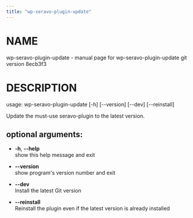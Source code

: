 ```yaml
---
title: "wp-seravo-plugin-update"
---
```



# NAME

wp-seravo-plugin-update - manual page for wp-seravo-plugin-update git
version 8ecb3f3

# DESCRIPTION

usage: wp-seravo-plugin-update \[-h\] \[--version\] \[--dev\]
\[--reinstall\]

Update the must-use seravo-plugin to the latest version.

## optional arguments:

  - **-h**, **--help**  
    show this help message and exit

  - **--version**  
    show program's version number and exit

  - **--dev**  
    Install the latest Git version

  - **--reinstall**  
    Reinstall the plugin even if the latest version is already installed
